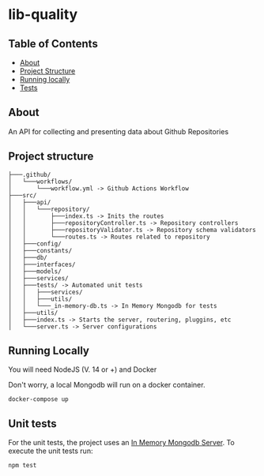# lib-quality

## Table of Contents

- [About](#about)
- [Project Structure](#structure)
- [Running locally](#run_locally)
- [Tests](#tests)

## About <a name = "about"></a>

An API for collecting and presenting data about Github Repositories

## Project structure <a name = "structure"></a>

```
├───.github/
│   └───workflows/
│       └───workflow.yml -> Github Actions Workflow
├───src/
│   ├───api/
│   │   └───repository/
│   │       ├───index.ts -> Inits the routes
│   │       ├───repositoryController.ts -> Repository controllers
│   │       ├───repositoryValidator.ts -> Repository schema validators
│   │       └───routes.ts -> Routes related to repository
│   ├───config/
│   ├───constants/
│   ├───db/
│   ├───interfaces/
│   ├───models/
│   ├───services/
│   ├───tests/ -> Automated unit tests
│   │   ├───services/
│   │   ├───utils/
│   │   └───_in-memory-db.ts -> In Memory Mongodb for tests
│   ├───utils/
│   ├───index.ts -> Starts the server, routering, pluggins, etc
│   └───server.ts -> Server configurations
```

## Running Locally <a name = "run_locally"></a>

You will need NodeJS (V. 14 or +) and Docker

Don't worry, a local Mongodb will run on a docker container.

```
docker-compose up
```

## Unit tests <a name = "tests"></a>

For the unit tests, the project uses an [In Memory Mongodb Server](https://github.com/nodkz/mongodb-memory-server). To execute the unit tests run:

```
npm test
```
